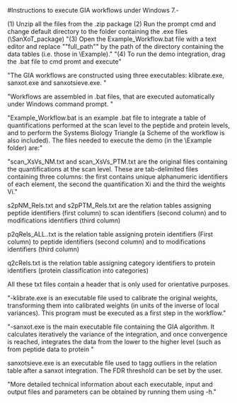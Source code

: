 #Instructions to execute GIA workflows under Windows 7.-

(1) Unzip all the files from the .zip package
(2) Run the prompt cmd and change default directory to the folder containing the .exe files (\SanXoT_package) 
"(3) Open the Example_Workflow.bat file with a text editor and replace ""full_path"" by the path of the directory containing the data tables (i.e. those in \Example)."
"(4) To run the demo integration, drag the .bat file to cmd promt and execute"

"The GIA workflows are constructed using three executables: klibrate.exe, sanxot.exe and sanxotsieve.exe. "

"Workflows are assembled in .bat files, that are executed automatically under Windows command prompt. "

"Example_Workflow.bat is an example .bat file to integrate a table of quantifications performed at the scan level to the peptide and protein levels, and to perform the Systems Biology Triangle (a Scheme of the workflow is also included). The files needed to execute the demo (in the \Example folder) are:"

"scan_XsVs_NM.txt and scan_XsVs_PTM.txt are the original files containing the quantifications at the scan level. These are tab-delimited files containing three columns: the first contains unique alphanumeric identifiers of each element, the second the quantification Xi and the third the weights Vi."

s2pNM_Rels.txt and s2pPTM_Rels.txt are the relation tables assigning peptide identifiers (first column) to scan identifiers (second column) and to modifications identifiers (third column)

p2qRels_ALL..txt is the relation table assigning protein identifiers (First column) to peptide identifiers (second column) and to modifications identifiers (third column)

q2cRels.txt is the relation table assigning category identifiers to protein identifiers (protein classification into categories)

All these txt files contain a header that is only used for orientative purposes.

"-klibrate.exe is an executable file used to calibrate the original weights, transforming them into calibrated weights (in units of the inverse of local variances). This program must be executed as a first step in the workflow."

"-sanxot.exe is the main executable file containing the GIA algorithm. It calculates iteratively the variance of the integration, and once convergence is reached, integrates the data from the lower to the higher level (such as from peptide data to protein "
 
sanxotsieve.exe is an executable file used to tagg outliers in the relation table after a sanxot integration. The FDR threshold can be set by the user.

"More detailed technical information about each executable, input and output files and parameters can be obtained by running them using -h."
